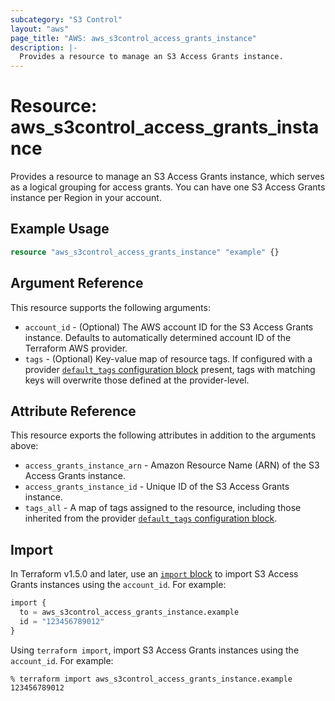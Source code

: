 ```yaml
---
subcategory: "S3 Control"
layout: "aws"
page_title: "AWS: aws_s3control_access_grants_instance"
description: |-
  Provides a resource to manage an S3 Access Grants instance.
---
```


# Resource: aws_s3control_access_grants_instance

Provides a resource to manage an S3 Access Grants instance, which serves as a logical grouping for access grants.
You can have one S3 Access Grants instance per Region in your account.

## Example Usage

```terraform
resource "aws_s3control_access_grants_instance" "example" {}
```

## Argument Reference

This resource supports the following arguments:

* `account_id` - (Optional) The AWS account ID for the S3 Access Grants instance. Defaults to automatically determined account ID of the Terraform AWS provider.
* `tags` - (Optional) Key-value map of resource tags. If configured with a provider [`default_tags` configuration block](https://registry.terraform.io/providers/hashicorp/aws/latest/docs#default_tags-configuration-block) present, tags with matching keys will overwrite those defined at the provider-level.

## Attribute Reference

This resource exports the following attributes in addition to the arguments above:

* `access_grants_instance_arn` - Amazon Resource Name (ARN) of the S3 Access Grants instance.
* `access_grants_instance_id` - Unique ID of the S3 Access Grants instance.
* `tags_all` - A map of tags assigned to the resource, including those inherited from the provider [`default_tags` configuration block](https://registry.terraform.io/providers/hashicorp/aws/latest/docs#default_tags-configuration-block).

## Import

In Terraform v1.5.0 and later, use an [`import` block](https://developer.hashicorp.com/terraform/language/import) to import S3 Access Grants instances using the `account_id`. For example:

```terraform
import {
  to = aws_s3control_access_grants_instance.example
  id = "123456789012"
}
```

Using `terraform import`, import S3 Access Grants instances using the `account_id`. For example:

```console
% terraform import aws_s3control_access_grants_instance.example 123456789012
```
